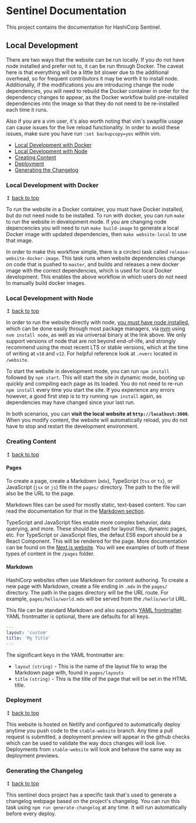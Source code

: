 # Sentinel Documentation

This project contains the documentation for HashiCorp Sentinel.

## Local Development

There are two ways that the website can be run locally. If you do not have node installed and prefer not to, it can be run through Docker. The caveat here is that everything will be a little bit slower due to the additional overhead, so for frequent contributors it may be worth it to install node. Additionally, if the modifications you are introducing change the node dependencies, you will need to rebuild the Docker container in order for the dependency changes to appear, as the Docker workflow build pre-installed dependencies into the image so that they do not need to be re-installed each time it runs.

Also if you are a vim user, it's also worth noting that vim's swapfile usage can cause issues for the live reload functionality. In order to avoid these issues, make sure you have run `:set backupcopy=yes` within vim.

- [Local Development with Docker](#local-development-with-docker)
- [Local Development with Node](#local-development-with-node)
- [Creating Content](#creating-content)
- [Deployment](#deployment)
- [Generating the Changelog](#generating-the-changelog)

### Local Development with Docker
↥ [back to top](#local-development)

To run the website in a Docker container, you must have Docker installed, but do not need node to be installed. To run with docker, you can run `make` to run the website in development mode. If you are changing node depencencies you will need to run `make build-image` to generate a local Docker image with updated dependencies, then `make website-local` to use that image.

In order to make this workflow simple, there is a circleci task called `release-website-docker-image`. This task runs when website dependencies change on code that is pushed to `master`, and builds and releases a new docker image with the correct dependencies, which is used for local Docker development. This enables the above workflow in which users do not need to manually build docker images.

### Local Development with Node
↥ [back to top](#local-development)

In order to run the website directly with node, [you must have node installed](https://nodejs.org/en/), which can be done easily through most package managers, via [nvm](https://github.com/nvm-sh/nvm) using `nvm install node`, as well as via universal binary at the link above. We only support versions of node that are not beyond end-of-life, and strongly recommend using the most recent LTS or stable versions, which at the time of writing at `v10` and `v12`.  For helpful reference look at `.nvmrc` located in `/website`.

To start the website in development mode, you can run `npm install` followed by `npm start`. This will start the site in dynamic mode, booting up quickly and compiling each page as its loaded. You do not need to re-run `npm install` every time you start the site. If you experience any errors however, a good first step is to try running `npm install` again, as dependencies may have changed since your last run.

In both scenarios, you can **visit the local website at `http://localhost:3000`**. When you modify content, the website will automatically reload, you do not have to stop and restart the development environment.

### Creating Content
↥ [back to top](#local-development)

#### Pages

To create a page, create a Markdown (`mdx`), TypeScript (`tsx` or `ts`), or JavaScript (`jsx` or `js`) file in the `pages/` directory. The path to the file will also be the URL to the page.

Markdown files can be used for mostly static, text-based content. You can read the documentation for that in the [Markdown section](#markdown).

TypeScript and JavaScript files enable more complex behavior, data querying, and more. These should be used for layout files, dynamic pages, etc. For TypeScript or JavaScript files, the defaut ES6 export should be a
React Component. This will be rendered for the page. More documentation can be found on the [Next.js website](https://nextjs.org/docs/#fetching-data-and-component-lifecycle). You will see examples of both of these types of content in the `/pages` folder.

#### Markdown

HashiCorp websites often use Markdown for content authoring. To create a new page with Markdown, create a file ending in `.mdx` in the `pages/` directory. The path in the pages directory will be the URL route. For example, `pages/hello/world.mdx` will be served from the `/hello/world` URL.

This file can be standard Markdown and also supports [YAML frontmatter](https://middlemanapp.com/basics/frontmatter/). YAML frontmatter is optional, there are defaults for all keys.

```yaml
---
layout: 'custom'
title: 'My Title'
---

```

The significant keys in the YAML frontmatter are:

- `layout` `(string)` - This is the name of the layout file to wrap the Markdown page with, found in `pages/layouts`
- `title` `(string)` - This is the title of the page that will be set in the HTML title.

### Deployment
↥ [back to top](#local-development)

This website is hosted on Netlify and configured to automatically deploy anytime you push code to the `stable-website` branch. Any time a pull request is submitted, a deployment preview will appear in the github checks which can be used to validate the way docs changes will look live. Deployments from `stable-website` will look and behave the same way as deployment previews.

### Generating the Changelog
↥ [back to top](#local-development)

This sentinel docs project has a specific task that's used to generate a changelog webpage based on the project's changelog. You can run this task using `npm run generate-changelog` at any time. It will run automatically before every deploy.
